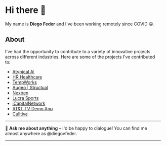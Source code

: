 # Hi there 👋

My name is **Diego Feder** and I've been working remotely since COVID 🙃.

## About

I've had the opportunity to contribute to a variety of innovative projects across different industries. Here are some of the projects I've contributed to:

- [Atypical AI](https://www.atypicalai.com/)
- [HR Healthcare](https://www.hrhealthcare.com/)
- [TempWorks](https://www.tempworks.com/)
- [Augeo | Structual](https://www.augeomarketing.com/solutions/workplace-engagement-structural)
- [Nexben](https://www.nexben.com)
- [Lucra Sports](https://lucrasports.com)
- [iCapitalNetwork](https://www.icapitalnetwork.com)
- [AT&T TV Demo App](https://www.att.com/tv)
- [Culltive](https://en.culltive.com)

---

💬 **Ask me about anything** – I'd be happy to dialogue! You can find me almost anywhere as @diegovfeder.

---
